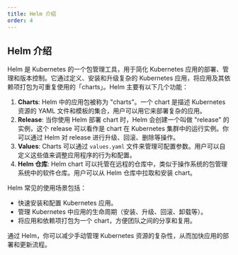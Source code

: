```yaml
---
title: Helm 介绍
order: 4
---
```


## Helm 介绍

Helm 是 Kubernetes 的一个包管理工具，用于简化 Kubernetes 应用的部署、管理和版本控制。它通过定义、安装和升级复杂的 Kubernetes 应用，将应用及其依赖项打包为可重复使用的「charts」。Helm 主要有以下几个功能：

1. **Charts**: Helm 中的应用包被称为 "charts"。一个 chart 是描述 Kubernetes 资源的 YAML 文件和模板的集合，用户可以用它来部署复杂的应用。
2. **Release**: 当你使用 Helm 部署 chart 时，Helm 会创建一个叫做 "release" 的实例，这个 release 可以看作是 chart 在 Kubernetes 集群中的运行实例。你可以通过 Helm 对 release 进行升级、回滚、删除等操作。
3. **Values**: Charts 可以通过 `values.yaml` 文件来管理可配置参数。用户可以自定义这些值来调整应用程序的行为和配置。
4. **Helm 仓库**: Helm chart 可以托管在远程的仓库中，类似于操作系统的包管理系统中的软件仓库。用户可以从 Helm 仓库中拉取和安装 chart。

Helm 常见的使用场景包括：

- 快速安装和配置 Kubernetes 应用。
- 管理 Kubernetes 中应用的生命周期（安装、升级、回滚、卸载等）。
- 将应用和依赖项打包为一个 chart，方便团队之间的分享和复用。

通过 Helm，你可以减少手动管理 Kubernetes 资源的复杂性，从而加快应用的部署和更新流程。